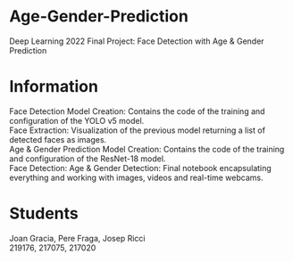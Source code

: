 # Age-Gender-Prediction
Deep Learning 2022 Final Project: Face Detection with Age &amp; Gender Prediction

# Information
Face Detection Model Creation: Contains the code of the training and configuration of the YOLO v5 model.
<br>
Face Extraction: Visualization of the previous model returning a list of detected faces as images.
<br>
Age & Gender Prediction Model Creation: Contains the code of the training and configuration of the ResNet-18 model.
<br>
Face Detection: Age & Gender Detection: Final notebook encapsulating everything and working with images, videos and real-time webcams.

# Students
Joan Gracia, Pere Fraga, Josep Ricci
<br>
219176, 217075, 217020
